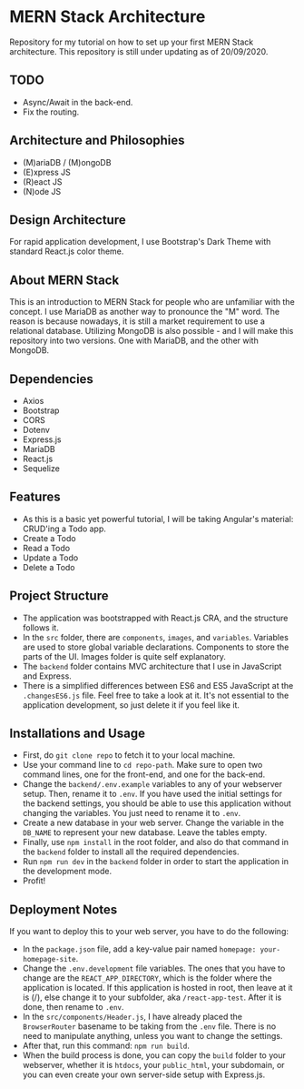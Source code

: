 # MERN Stack Architecture

Repository for my tutorial on how to set up your first MERN Stack architecture. This repository is still under updating as of 20/09/2020.

## TODO

- Async/Await in the back-end.
- Fix the routing.

## Architecture and Philosophies

- (M)ariaDB / (M)ongoDB
- (E)xpress JS
- (R)eact JS
- (N)ode JS

## Design Architecture

For rapid application development, I use Bootstrap's Dark Theme with standard React.js color theme.

## About MERN Stack

This is an introduction to MERN Stack for people who are unfamiliar with the concept. I use MariaDB as another way to pronounce the "M" word. The reason is because nowadays, it is still a market requirement to use a relational database. Utilizing MongoDB is also possible - and I will make this repository into two versions. One with MariaDB, and the other with MongoDB.

## Dependencies

- Axios
- Bootstrap
- CORS
- Dotenv
- Express.js
- MariaDB
- React.js
- Sequelize

## Features

- As this is a basic yet powerful tutorial, I will be taking Angular's material: CRUD'ing a Todo app.
- Create a Todo
- Read a Todo
- Update a Todo
- Delete a Todo

## Project Structure

- The application was bootstrapped with React.js CRA, and the structure follows it.
- In the `src` folder, there are `components`, `images`, and `variables`. Variables are used to store global variable declarations. Components to store the parts of the UI. Images folder is quite self explanatory.
- The `backend` folder contains MVC architecture that I use in JavaScript and Express.
- There is a simplified differences between ES6 and ES5 JavaScript at the `.changesES6.js` file. Feel free to take a look at it. It's not essential to the application development, so just delete it if you feel like it.

## Installations and Usage

- First, do `git clone repo` to fetch it to your local machine.
- Use your command line to `cd repo-path`. Make sure to open two command lines, one for the front-end, and one for the back-end.
- Change the `backend/.env.example` variables to any of your webserver setup. Then, rename it to `.env`. If you have used the initial settings for the backend settings, you should be able to use this application without changing the variables. You just need to rename it to `.env`.
- Create a new database in your web server. Change the variable in the `DB_NAME` to represent your new database. Leave the tables empty.
- Finally, use `npm install` in the root folder, and also do that command in the `backend` folder to install all the required dependencies.
- Run `npm run dev` in the `backend` folder in order to start the application in the development mode.
- Profit!

## Deployment Notes

If you want to deploy this to your web server, you have to do the following:

- In the `package.json` file, add a key-value pair named `homepage: your-homepage-site`.
- Change the `.env.development` file variables. The ones that you have to change are the `REACT_APP_DIRECTORY`, which is the folder where the application is located. If this application is hosted in root, then leave at it is (/), else change it to your subfolder, aka `/react-app-test`. After it is done, then rename to `.env`.
- In the `src/components/Header.js`, I have already placed the `BrowserRouter` basename to be taking from the `.env` file. There is no need to manipulate anything, unless you want to change the settings.
- After that, run this command: `npm run build`.
- When the build process is done, you can copy the `build` folder to your webserver, whether it is `htdocs`, your `public_html`, your subdomain, or you can even create your own server-side setup with Express.js.
